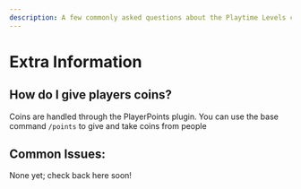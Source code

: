 ```yaml
---
description: A few commonly asked questions about the Playtime Levels config
---
```


# Extra Information

## How do I give players coins?

Coins are handled through the PlayerPoints plugin. You can use the base command `/points` to give and take coins from people

## Common Issues:

None yet; check back here soon!
